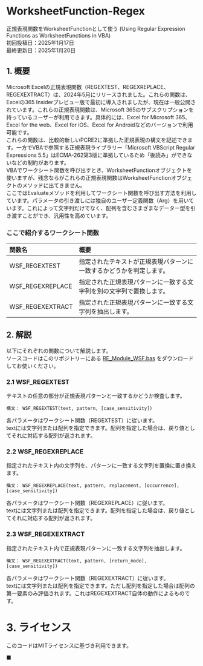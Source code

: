 # WorksheetFunction-Regex
正規表現関数をWorksheetFunctionとして使う (Using Regular Expression Functions as WorksheetFunctions in VBA)  
初回投稿日：2025年1月17日  
最終更新日：2025年1月20日  

## 1. 概要
Microsoft Excelの正規表現関数（REGEXTEST、REGEXREPLACE、REGEXEXTRACT）は、2024年5月にリリースされました。これらの関数は、Excelの365 Insiderプレビュー版で最初に導入されましたが、現在は一般公開されています。これらの正規表現関数は、Microsoft 365のサブスクリプションを持っているユーザーが利用できます。具体的には、Excel for Microsoft 365、Excel for the web、Excel for iOS、Excel for Androidなどのバージョンで利用可能です。   
これらの関数は、比較的新しいPCRE2に準拠した正規表現の構文を記述できます。一方でVBAで参照する正規表現ライブラリー「Microsoft VBScript Regular Expressions 5.5」はECMA-262第3版に準拠しているため「後読み」ができないなどの制約があります。  
VBAでワークシート関数を呼び出すとき、WorksheetFunctionオブジェクトを使いますが、残念ならがこれらの正規表現関数はWorksheetFunctionオブジェクトのメソッドに出てきません。   
ここではEvaluateメソッドを利用してワークシート関数を呼び出す方法を利用しています。パラメータの引き渡しには独自のユーザー定義関数（Arg）を用いています。これによって文字列だけでなく、配列を含むさまざまなデーター型を引き渡すことができ、汎用性を高めています。

### ここで紹介するワークシート関数
|関数名|  概要  |
|  :---  |  :---  |
|WSF_REGEXTEST|指定されたテキストが正規表現パターンに一致するかどうかを判定します。|   
|WSF_REGEXREPLACE|指定された正規表現パターンに一致する文字列を別の文字列で置換します。|    
|WSF_REGEXEXTRACT|指定された正規表現パターンに一致する文字列を抽出します。|  
    
## 2. 解説   
以下にそれぞれの関数について解説します。   
ソースコードはこのリポジトリーにある [RE_Module_WSF.bas](RE_Module_WSF.bas) をダウンロードしてお使いください。  
      
### 2.1 WSF_REGEXTEST 
テキストの任意の部分が正規表現パターンと一致するかどうか検査します。  
```  
構文： WSF_REGEXTEST(text, pattern, [case_sensitivity])  
```  
各パラメータはワークシート関数（REGEXTEST）に従います。  
textには文字列または配列を指定できます。配列を指定した場合は、戻り値としてそれに対応する配列が返されます。

### 2.2 WSF_REGEXREPLACE
指定されたテキスト内の文字列を、パターンに一致する文字列を置換に置き換えます。  
```  
構文： WSF_REGEXREPLACE(text, pattern, replacement, [occurrence], [case_sensitivity])  
```
各パラメータはワークシート関数（REGEXREPLACE）に従います。  
textには文字列または配列を指定できます。配列を指定した場合は、戻り値としてそれに対応する配列が返されます。

### 2.3 WSF_REGEXEXTRACT
指定されたテキスト内で正規表現パターンに一致する文字列を抽出します。  
```
構文： WSF_REGEXEXTRACT(text, pattern, [return_mode], [case_sensitivity])  
```
各パラメータはワークシート関数（REGEXEXTRACT）に従います。  
textには文字列または配列を指定できます。ただし配列を指定した場合は配列の第一要素のみ評価されます。これはREGEXEXTRACT自体の動作によるものです。  

# 3. ライセンス
このコードはMITライセンスに基づき利用できます。  
   
■ 
